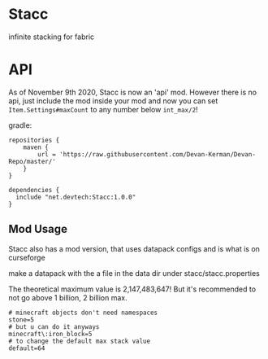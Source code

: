 # Stacc
infinite stacking for fabric

# API
As of November 9th 2020, Stacc is now an 'api' mod. However there is no api, just include the mod inside your mod and now you can set `Item.Settings#maxCount` to any number below `int_max/2`!

gradle:
```
repositories {
	maven {
		url = 'https://raw.githubusercontent.com/Devan-Kerman/Devan-Repo/master/'
	}
}

dependencies {
  include "net.devtech:Stacc:1.0.0"
}
```

## Mod Usage
Stacc also has a mod version, that uses datapack configs and is what is on curseforge

make a datapack with the a file in the data dir under
stacc/stacc.properties

The theoretical maximum value is 2,147,483,647! But it's recommended to not go above 1 billion, 2 billion max.
```properties
# minecraft objects don't need namespaces
stone=5
# but u can do it anyways
minecraft\:iron_block=5
# to change the default max stack value
default=64
```
